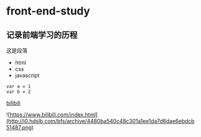 # front-end-study
## 记录前端学习的历程

这是段落

- html
- css
- javascript

```
var a = 1
var b = 2
```

[bilibili](https://www.bilibili.com/account/dynamic)

![https://www.bilibili.com/index.html](http://i0.hdslb.com/bfs/archive/4480ba540c48c301a1ee1da7d6dae6ebdcb51487.png)
